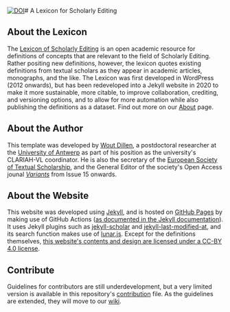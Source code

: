 [![DOI](https://zenodo.org/badge/DOI/10.5281/zenodo.4008433.svg)](https://doi.org/10.5281/zenodo.4008433)# A Lexicon for Scholarly Editing
## About the Lexicon

The [Lexicon of Scholarly Editing](https://woutdln.github.io/lexicon-scholarly-editing/) is an open academic resource for definitions of concepts that are relevant to the field of Scholarly Editing. Rather positing new definitions, however, the lexicon quotes existing definitions from textual scholars as they appear in academic articles, monographs, and the like. The Lexicon was first developed in WordPress (2012 onwards), but has been redeveloped into a Jekyll website in 2020 to make it more sustainable, more citable, to improve collaboration, crediting, and versioning options, and to allow for more automation while also publishing the definitions as a dataset. Find out more on our [About](https://woutdln.github.io/lexicon-scholarly-editing/about.html) page.

## About the Author

This template was developed by [Wout Dillen](https://github.com/WoutDLN), a postdoctoral researcher at the [University of Antwerp](https://uantwerpen.be) as part of his position as the university's CLARIAH-VL coordinator. He is also the secretary of the [European Society of Textual Scholarship](https://textualscholarship.eu/), and the General Editor of the society's Open Access jounal [_Variants_](https://journals.openedition.org/variants/) from Issue 15 onwards. 

## About the Website

This website was developed using [Jekyll](https://jekyllrb.com/), and is hosted on [GitHub Pages](https://pages.github.com/) by making use of GitHub Actions ([as documented in the Jekyll documentation](https://jekyllrb.com/docs/continuous-integration/github-actions/)). It uses Jekyll plugins such as [jekyll-scholar](https://github.com/inukshuk/jekyll-scholar) and [jekyll-last-modified-at](https://github.com/gjtorikian/jekyll-last-modified-at), and its search function makes use of [lunar.js](https://lunrjs.com/). Except for the definitions themselves, [this website's contents and design are licensed under a CC-BY 4.0 license](https://woutdln.github.io/lexicon-scholarly-editing/copyright.html).

## Contribute

Guidelines for contributors are still underdevelopment, but a very limited version is available in this repository's [contribution](https://github.com/WoutDLN/lexicon-scholarly-editing/blob/master/CONTRIBUTING.md) file. As the guidelines are extended, they will move to our [wiki](https://github.com/WoutDLN/lexicon-scholarly-editing/wiki).
